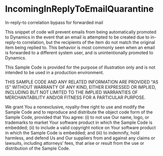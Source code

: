# IncomingInReplyToEmailQuarantine
In-reply-to correlation bypass for forwarded mail

This snippet of code will prevent emails from being automatically promoted to Dynamics in the event that an email is attempted to be created due to in-reply-to correlation, but the recipients of the item do not match the original item being replied to. This behavior is most commonly seen when an email is forwarded to a different system user, and is unintentionally promoted to Dynamics.

  This Sample Code is provided for the purpose of illustration only and is not intended to be used in a production environment.  

  THIS SAMPLE CODE AND ANY RELATED INFORMATION ARE PROVIDED "AS IS" WITHOUT WARRANTY OF ANY KIND, EITHER EXPRESSED OR IMPLIED, 
  INCLUDING BUT NOT LIMITED TO THE IMPLIED WARRANTIES OF MERCHANTABILITY AND/OR FITNESS FOR A PARTICULAR PURPOSE.  

  We grant You a nonexclusive, royalty-free right to use and modify the Sample Code and to reproduce and distribute the object 
  code form of the Sample Code, provided that You agree: (i) to not use Our name, logo, or trademarks to market Your software 
  product in which the Sample Code is embedded; (ii) to include a valid copyright notice on Your software product in which the 
  Sample Code is embedded; and (iii) to indemnify, hold harmless, and defend Us and Our suppliers from and against any claims 
  or lawsuits, including attorneys’ fees, that arise or result from the use or distribution of the Sample Code.
